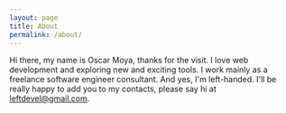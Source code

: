 ```yaml
---
layout: page
title: About
permalink: /about/
---
```


Hi there, my name is Oscar Moya, thanks for the visit. I love web development and exploring new and exciting tools. I work mainly as a freelance software engineer consultant. And yes, I'm left-handed. I'll be really happy to add you to my contacts, please say hi at leftdevel@gmail.com.

